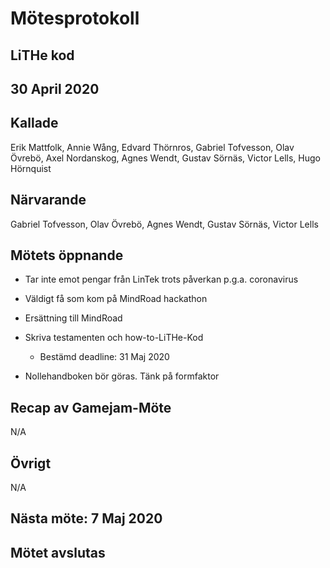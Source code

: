 # Mötesprotokoll

## LiTHe kod

## 30 April 2020

## Kallade
Erik Mattfolk, Annie Wång, Edvard Thörnros, Gabriel Tofvesson, Olav Övrebö, Axel Nordanskog, Agnes Wendt, Gustav Sörnäs, Victor Lells, Hugo Hörnquist

## Närvarande
Gabriel Tofvesson, Olav Övrebö, Agnes Wendt, Gustav Sörnäs, Victor Lells

## Mötets öppnande

* Tar inte emot pengar från LinTek trots påverkan p.g.a. coronavirus

* Väldigt få som kom på MindRoad hackathon

* Ersättning till MindRoad

* Skriva testamenten och how-to-LiTHe-Kod
	* Bestämd deadline: 31 Maj 2020

* Nollehandboken bör göras. Tänk på formfaktor

## Recap av Gamejam-Möte
N/A

## Övrigt
N/A

## Nästa möte: 7 Maj 2020


## Mötet avslutas
